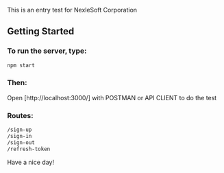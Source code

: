 This is an entry test for NexleSoft Corporation

## Getting Started

### To run the server, type:
```bash
npm start
```

### Then:
Open [http://localhost:3000/] with POSTMAN or API CLIENT to do the test

### Routes:
```bash
/sign-up
/sign-in
/sign-out
/refresh-token
```

Have a nice day!